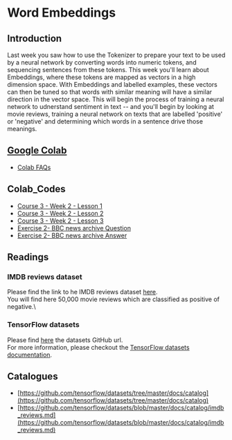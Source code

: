 # Word Embeddings
## Introduction
Last week you saw how to use the Tokenizer to prepare your text to be used by a neural network by converting words into numeric tokens, and sequencing sentences from these tokens. This week you'll learn about Embeddings, where these tokens are mapped as vectors in a high dimension space. With Embeddings and labelled examples, these vectors can then be tuned so that words with similar meaning will have a similar direction in the vector space. This will begin the process of training a neural network to udnerstand sentiment in text -- and you'll begin by looking at movie reviews, training a neural network on texts that are labelled 'positive' or 'negative' and determining which words in a sentence drive those meanings.

## [Google Colab](https://colab.research.google.com)
* [Colab FAQs](https://research.google.com/colaboratory/faq.html)

## Colab_Codes
* [Course 3 - Week 2 - Lesson 1](./TensorFlowInPractice/Course3-NLP/Course3-Week2-Lesson1.ipynb)
* [Course 3 - Week 2 - Lesson 2](./TensorFlowInPractice/Course3-NLP/Course3-Week2-Lesson2.ipynb)
* [Course 3 - Week 2 - Lesson 3](./TensorFlowInPractice/Course3-NLP/Course3-Week2-Lesson3.ipynb)
* [Exercise 2- BBC news archive Question](./TensorFlowInPractice/Course3-NLP/Course3-Week2-Exercise-Question.ipynb)
* [Exercise 2- BBC news archive Answer](./TensorFlowInPractice/Course3-NLP/Course3-Week2-Exercise-Answer.ipynb)

## Readings
### IMDB reviews dataset
Please find the link to he IMDB reviews dataset [here](http://ai.stanford.edu/~amaas/data/sentiment/).\
You will find here 50,000 movie reviews which are classified as positive of negative.\

### TensorFlow datasets
Please find [here](https://github.com/tensorflow/datasets/tree/master/docs/catalog) the datasets GitHub url.\
For more information, please checkout the [TensorFlow datasets documentation](https://www.tensorflow.org/datasets/catalog/overview).

## Catalogues
* [https://github.com/tensorflow/datasets/tree/master/docs/catalog](https://github.com/tensorflow/datasets/tree/master/docs/catalog)
* [https://github.com/tensorflow/datasets/blob/master/docs/catalog/imdb_reviews.md](https://github.com/tensorflow/datasets/blob/master/docs/catalog/imdb_reviews.md)
